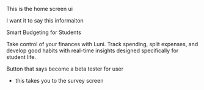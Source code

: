 This is the home screen ui 

I want it to say this informaiton

Smart Budgeting
for Students

Take control of your finances with Luni. Track spending, split expenses, and develop good habits with real-time insights designed specifically for student life.

Button that says become a beta tester for user
- this takes you to the survey screen
